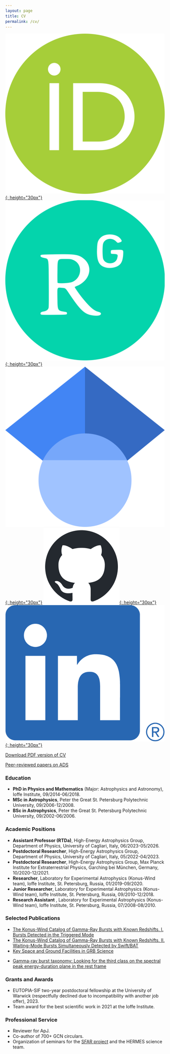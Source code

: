 ```yaml
---
layout: page
title: CV
permalink: /cv/
---
```


[![ORCID](assets/images/ORCID_iD.svg.png){: height="30px"}](https://orcid.org/0000-0003-0292-6221)
[![ResearchGate](assets/images/ResearchGate_icon_SVG.svg.png){: height="30px"}](https://www.researchgate.net/profile/Anastasia-Tsvetkova)
[![Google Scholar](assets/images/Google_Scholar_logo.svg){: height="30px"}](https://scholar.google.fi/citations?hl=en&user=tWnsMS0AAAAJ)
[![GitHub](assets/images/github-mark.png){: height="30px"}](https://github.com/anastasia-tsvetkova)
[![LinkedIn](assets/images//LI-In-Bug.png){: height="30px"}](https://www.linkedin.com/in/anastasia-tsvetkova-a17196192?utm_source=share&utm_campaign=share_via&utm_content=profile&utm_medium=ios_app)



[Download PDF version of CV](/assets/docs/cv.pdf)

[Peer-reviewed papers on ADS](https://ui.adsabs.harvard.edu/public-libraries/Pkam8mgQQHuv1FsdqrzuBQ)

### Education
- **PhD in Physics and Mathematics** (Major: Astrophysics and Astronomy), Ioffe Institute, 09/2014-06/2018.
- **MSc in Astrophysics**, Peter the Great St. Petersburg Polytechnic University, 09/2006-12/2008.
- **BSc in Astrophysics**, Peter the Great St. Petersburg Polytechnic University, 09/2002-06/2006.

### Academic Positions
- **Assistant Professor (RTDa)**, High-Energy Astrophysics Group, Department of Physics, University of
Cagliari, Italy, 06/2023-05/2026.
- **Postdoctoral Researcher**, High-Energy Astrophysics Group, Department of Physics, University of
Cagliari, Italy, 05/2022-04/2023.
- **Postdoctoral Researcher**, High-Energy Astrophysics Group, Max Planck Institute for Extraterrestrial Physics, Garching bei München, Germany, 10/2020-12/2021.
- **Researcher**, Laboratory for Experimental Astrophysics (Konus-Wind team), Ioffe Institute, St. Petersburg, Russia, 01/2019-09/2020.
- **Junior Researcher**, Laboratory for Experimental Astrophysics (Konus-Wind team), Ioffe Institute, St. Petersburg, Russia, 09/2010-12/2018.
- **Research Assistant** , Laboratory for Experimental Astrophysics (Konus-Wind team), Ioffe Institute, St. Petersburg, Russia, 07/2008-08/2010.

### Selected Publications
- [The Konus-Wind Catalog of Gamma-Ray Bursts with Known Redshifts. I. Bursts Detected in the Triggered Mode](https://ui.adsabs.harvard.edu/abs/2017ApJ...850..161T/abstract)
- [The Konus-Wind Catalog of Gamma-Ray Bursts with Known Redshifts. II. Waiting-Mode Bursts Simultaneously Detected by Swift/BAT](https://ui.adsabs.harvard.edu/abs/2021ApJ...908...83T/abstract)
- [Key Space and Ground Facilities in GRB Science](https://ui.adsabs.harvard.edu/abs/2022Univ....8..373T/abstract)
<!-- - [A Concept of Assessment of LIV Tests with THESEUS Using the Gamma-Ray Bursts Detected by Fermi/GBM](https://ui.adsabs.harvard.edu/abs/2023Univ....9..359T/abstract) -->
- [Gamma-ray burst taxonomy: Looking for the third class on the spectral peak energy-duration plane in the rest frame](https://ui.adsabs.harvard.edu/abs/2025A%26A...698A.169T/abstract)

### Grants and Awards
- EUTOPIA-SIF two-year postdoctoral fellowship at the University of Warwick (respectfully declined due to incompatibility with another job offer), 2023.
- Team award for the best scientific work in 2021 at the Ioffe Institute.

### Professional Service
- Reviewer for ApJ.
- Co-author of 700+ GCN circulars.
- Organization of seminars for the [SFAR project](https://www.ioffe.ru/LEA/SF_AR/webinar.html) and the HERMES science team.
<!-- - SOC for COSPAR 2026 -->
